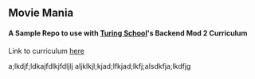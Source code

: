 ## Movie Mania

#### A Sample Repo to use with [Turing School](https://www.turing.io/)'s Backend Mod 2 Curriculum

Link to curriculum [here](https://github.com/turingschool/backend-curriculum-site/tree/gh-pages/module2/lessons)


a;lkdjf;ldkajfdlkjfdljlj
aljklkjl;kjad;lfkjad;lkfj;alsdkfja;lkdfjg
